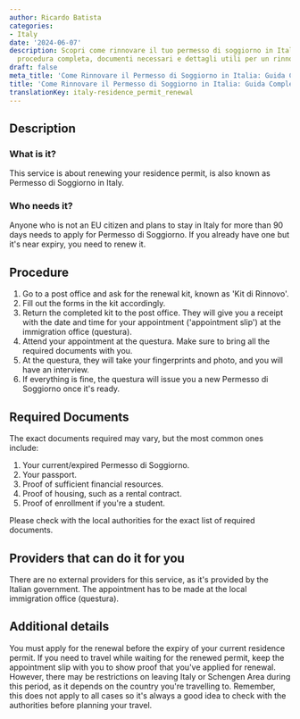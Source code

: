 ```yaml
---
author: Ricardo Batista
categories:
- Italy
date: '2024-06-07'
description: Scopri come rinnovare il tuo permesso di soggiorno in Italia. Segui la
  procedura completa, documenti necessari e dettagli utili per un rinnovo senza intoppi.
draft: false
meta_title: 'Come Rinnovare il Permesso di Soggiorno in Italia: Guida Completa'
title: 'Come Rinnovare il Permesso di Soggiorno in Italia: Guida Completa'
translationKey: italy-residence_permit_renewal
---
```



## Description
### What is it?
This service is about renewing your residence permit, is also known as Permesso di Soggiorno in Italy.

### Who needs it?
Anyone who is not an EU citizen and plans to stay in Italy for more than 90 days needs to apply for Permesso di Soggiorno. If you already have one but it's near expiry, you need to renew it.

## Procedure

1. Go to a post office and ask for the renewal kit, known as 'Kit di Rinnovo'.
2. Fill out the forms in the kit accordingly. 
3. Return the completed kit to the post office. They will give you a receipt with the date and time for your appointment ('appointment slip') at the immigration office (questura).
4. Attend your appointment at the questura. Make sure to bring all the required documents with you.
5. At the questura, they will take your fingerprints and photo, and you will have an interview.
6. If everything is fine, the questura will issue you a new Permesso di Soggiorno once it's ready. 

## Required Documents

The exact documents required may vary, but the most common ones include:

1. Your current/expired Permesso di Soggiorno.
2. Your passport.
3. Proof of sufficient financial resources.
4. Proof of housing, such as a rental contract.
5. Proof of enrollment if you're a student.

Please check with the local authorities for the exact list of required documents.

## Providers that can do it for you

There are no external providers for this service, as it's provided by the Italian government. The appointment has to be made at the local immigration office (questura).

## Additional details

You must apply for the renewal before the expiry of your current residence permit. If you need to travel while waiting for the renewed permit, keep the appointment slip with you to show proof that you've applied for renewal. However, there may be restrictions on leaving Italy or Schengen Area during this period, as it depends on the country you're travelling to. Remember, this does not apply to all cases so it's always a good idea to check with the authorities before planning your travel.